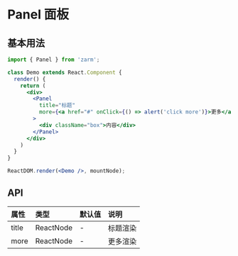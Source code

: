 # Panel 面板



## 基本用法
```jsx
import { Panel } from 'zarm';

class Demo extends React.Component {
  render() {
    return (
      <div>
        <Panel
          title="标题"
          more={<a href="#" onClick={() => alert('click more')}>更多</a>}
        >
          <div className="box">内容</div>
        </Panel>
      </div>
    )
  }
}

ReactDOM.render(<Demo />, mountNode);
```



## API

| 属性 | 类型 | 默认值 | 说明 |
| :--- | :--- | :--- | :--- |
| title | ReactNode | - | 标题渲染 |
| more | ReactNode | - | 更多渲染 |

